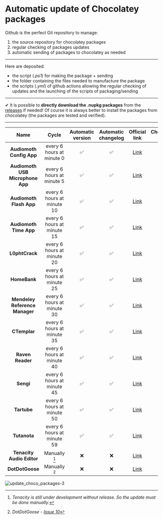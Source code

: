 # Automatic update of Chocolatey packages

Github is the perfect Git repository to manage:

1. the source repository for chocolatey packages
2. regular checking of packages updates
3. automatic sending of packages to chocolatey as needed

---

Here are deposited:

* the script (*.ps1*) for making the package + sending
* the folder containing the files needed to manufacture the package
* the scripts (*.yml*) of github actions allowing the regular checking of updates and the launching of the scripts of packaging/sending

---

✔ It is possible to **directly download the .nupkg packages** from the [releases](https://github.com/A-d-r-i/update_choco_package/releases) if needed! Of course it is always better to install the packages from chocolatey (the packages are tested and verified).

---
| Name | Cycle | Automatic version | Automatic changelog | Official link | Chocolatey link |
|:---:|:---:|:---:|:---:|:---:|:---:|
|**Audiomoth Config App**|every 6 hours at minute 0|✅|✅|[Link](https://www.openacousticdevices.info/applications)|[Link](https://community.chocolatey.org/packages/audiomoth-config)|
|**Audiomoth USB Microphone App**|every 6 hours at minute 5|✅|✅|[Link](https://www.openacousticdevices.info/applications)|[Link](https://community.chocolatey.org/packages/audiomoth-usb)|
|**Audiomoth Flash App**|every 6 hours at minute 10|✅|✅|[Link](https://www.openacousticdevices.info/applications)|[Link](https://community.chocolatey.org/packages/audiomoth-flash)|
|**Audiomoth Time App**|every 6 hours at minute 15|✅|✅|[Link](https://www.openacousticdevices.info/applications)|[Link](https://community.chocolatey.org/packages/audiomoth-time)|
|**L0phtCrack**|every 6 hours at minute 20|✅|✅|[Link](https://l0phtcrack.gitlab.io/)|[Link](https://community.chocolatey.org/packages/l0phtcrack)|
|**HomeBank**|every 6 hours at minute 25|✅|✅|[Link](homebank.free.fr)|[Link](https://community.chocolatey.org/packages/homebank)|
|**Mendeley Reference Manager**|every 6 hours at minute 30|✅|✅|[Link](https://www.mendeley.com/reference-management/reference-manager)|[Link](https://community.chocolatey.org/packages/mendeley-reference-manager)|
|**CTemplar**|every 6 hours at minute 35|✅|✅|[Link](https://ctemplar.com)|[Link](https://community.chocolatey.org/packages/ctemplar)|
|**Raven Reader**|every 6 hours at minute 40|✅|✅|[Link](https://ravenreader.app)|[Link](https://community.chocolatey.org/packages/raven)|
|**Sengi**|every 6 hours at minute 45|✅|✅|[Link](https://nicolasconstant.github.io/sengi)|[Link](https://community.chocolatey.org/packages/sengi)|
|**Tartube**|every 6 hours at minute 50|✅|✅|[Link](https://tartube.sourceforge.io)|[Link](https://community.chocolatey.org/packages/tartube)|
|**Tutanota**|every 6 hours at minute 59|✅|✅|[Link](https://tutanota.com)|[Link](https://community.chocolatey.org/packages/tutanota)|
|**Tenacity Audio Editor**|Manually [^1]|❌|❌|[Link](https://tenacityaudio.org)|[Link](https://community.chocolatey.org/packages/tenacity)|
|**DotDotGoose**|Manually [^2]|❌|❌|[Link](https://biodiversityinformatics.amnh.org/open_source/dotdotgoose/)|[Link](https://community.chocolatey.org/packages/dotdotgoose)|

[^1]: *Tenacity is still under development without release. So the update must be done manually.*  
[^2]: *DotDotGoose - [Issue 10](https://github.com/A-d-r-i/update_choco_package/issues/10)*

![update_choco_packages-3](https://user-images.githubusercontent.com/27277698/134149155-45a89285-542a-4bc8-a9d3-83ce57dc5fe9.png)
